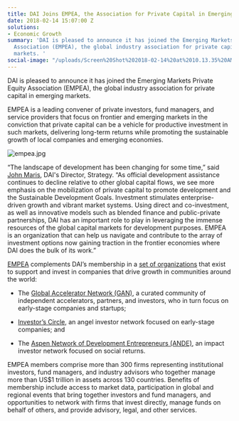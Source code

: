 ```yaml
---
title: DAI Joins EMPEA, the Association for Private Capital in Emerging Markets
date: 2018-02-14 15:07:00 Z
solutions:
- Economic Growth
summary: 'DAI is pleased to announce it has joined the Emerging Markets Private Equity
  Association (EMPEA), the global industry association for private capital in emerging
  markets. '
social-image: "/uploads/Screen%20Shot%202018-02-14%20at%2010.13.35%20AM.png"
---
```


DAI is pleased to announce it has joined the Emerging Markets Private Equity Association (EMPEA), the global industry association for private capital in emerging markets.

EMPEA is a leading convener of private investors, fund managers, and service providers that focus on frontier and emerging markets in the conviction that private capital can be a vehicle for productive investment in such markets, delivering long-term returns while promoting the sustainable growth of local companies and emerging economies.

![empea.jpg](/uploads/empea.jpg)

“The landscape of development has been changing for some time,” said [John Maris](https://www.dai.com/who-we-are/our-team/john-maris), DAI's Director, Strategy. “As official development assistance continues to decline relative to other global capital flows, we see more emphasis on the mobilization of private capital to promote development and the Sustainable Development Goals. Investment stimulates enterprise-driven growth and vibrant market systems. Using direct and co-investment, as well as innovative models such as blended finance and public-private partnerships, DAI has an important role to play in leveraging the immense resources of the global capital markets for development purposes. EMPEA is an organization that can help us navigate and contribute to the array of investment options now gaining traction in the frontier economies where DAI does the bulk of its work.”

[EMPEA](https://www.empea.org/) complements DAI’s membership in a [set of organizations](https://www.dai.com/news/dai-joins-investors-circle-ande-global-leaders-in-mobilizing-investment-and-capital-for-small-and-growing-businesses) that exist to support and invest in companies that drive growth in communities around the world:

* The [Global Accelerator Network (GAN)](https://www.gan.co/), a curated community of independent accelerators, partners, and investors, who in turn focus on early-stage companies and startups;

* [Investor’s Circle](http://investorscircle.net/), an angel investor network focused on early-stage companies; and

* The [Aspen Network of Development Entrepreneurs (ANDE)](http://www.andeglobal.org/), an impact investor network focused on social returns.

EMPEA members comprise more than 300 firms representing institutional investors, fund managers, and industry advisors who together manage more than US$1 trillion in assets across 130 countries. Benefits of membership include access to market data, participation in global and regional events that bring together investors and fund managers, and opportunities to network with firms that invest directly, manage funds on behalf of others, and provide advisory, legal, and other services.